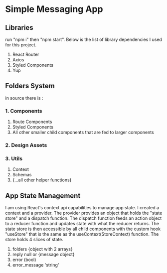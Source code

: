 # Simple Messaging App

## Libraries
run "npm i" then "npm start". Below is the list of library dependencies I used for this project.
1. React Router
2. Axios
3. Styled Components
4. Yup

## Folders System
in source there is :

### 1. Components
1. Route Components
2. Styled Components
3. All other smaller child components that are fed to larger components

### 2. Design Assets

### 3. Utils
1. Context
2. Schemas
3. {...all other helper functions}

## App State Management
I am using React's context api capabilities to manage app state. I created a context and a provider. The provider provides an object that holds the "state store" and a dispatch function. The dispatch function feeds an action object to a reducer function and updates state with what the reducer returns. The state store is then accessible by all child components with the custom hook "useStore" that is the same as the useContext(StoreContext) function. The store holds 4 slices of state. 
1. folders {object with 2 arrays}
2. reply null or {message object}
3. error (bool)
4. error_message 'string'



    



